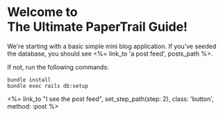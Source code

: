 # Welcome to <br> The Ultimate PaperTrail Guide!

We're starting with a basic simple mini blog application. If you've seeded the database, you should see <%= link_to 'a post feed', posts_path %>.

If not, run the following commands:

```text
bundle install
bundle exec rails db:setup
```

<div class="mt-8 text-center">
  <%= link_to "I see the post feed", set_step_path(step: 2), class: 'button', method: :post %>
</div>
